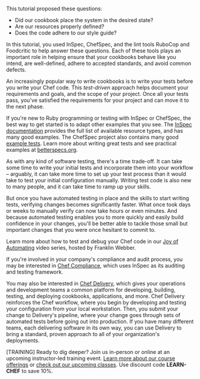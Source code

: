 This tutorial proposed these questions:

* Did our cookbook place the system in the desired state?
* Are our resources properly defined?
* Does the code adhere to our style guide?

In this tutorial, you used InSpec, ChefSpec, and the lint tools RuboCop and Foodcritic to help answer these questions. Each of these tools plays an important role in helping ensure that your cookbooks behave like you intend, are well-defined, adhere to accepted standards, and avoid common defects.

An increasingly popular way to write cookbooks is to write your tests before you write your Chef code. This _test-driven_ approach helps document your requirements and goals, and the scope of your project. Once all your tests pass, you've satisfied the requirements for your project and can move it to the next phase.

If you're new to Ruby programming or testing with InSpec or ChefSpec, the best way to get started is to adapt other examples that you see. The [InSpec documentation](https://docs.chef.io/inspec_reference.html) provides the full list of available resource types, and has many good examples. The ChefSpec project also contains many good [example tests](https://github.com/sethvargo/chefspec/tree/master/examples). Learn more about writing great tests and see practical examples at [betterspecs.org](http://betterspecs.org).

As with any kind of software testing, there's a time trade-off. It can take some time to write your initial tests and incorporate them into your workflow &ndash; arguably, it can take more time to set up your test process than it would take to test your initial configuration manually. Writing test code is also new to many people, and it can take time to ramp up your skills.

But once you have automated testing in place and the skills to start writing tests, verifying changes becomes significantly faster. What once took days or weeks to manually verify can now take hours or even minutes. And because automated testing enables you to more quickly and easily build confidence in your changes, you'll be better able to tackle those small but important changes that you were once hesitant to commit to.

Learn more about how to test and debug your Chef code in our [Joy of Automating](/skills/) video series, hosted by Franklin Webber.

If you're involved in your company's compliance and audit process, you may be interested in [Chef Compliance](/compliance-assess/rhel/), which uses InSpec as its auditing and testing framework.

You may also be interested in [Chef Delivery](/delivery/get-started/), which gives your operations and development teams a common platform for developing, building, testing, and deploying cookbooks, applications, and more. Chef Delivery reinforces the Chef workflow, where you begin by developing and testing your configuration from your local workstation. Then, you submit your change to Delivery's pipeline, where your change goes through sets of automated tests before going out into production. If you have many different teams, each delivering software in its own way, you can use Delivery to bring a standard, proven approach to all of your organization's deployments.

[TRAINING] Ready to dig deeper? Join us in-person or online at an upcoming instructor-led training event. [Learn more about our course offerings](https://www.chef.io/training/) or [check out our upcoming classes](https://www.chef.io/blog/events/category/training-events/). Use discount code **LEARN-CHEF** to save 10%.
